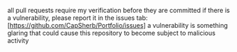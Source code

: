 all pull requests require my verification before they are committed
if there is a vulnerability, please report it in the issues tab: [https://github.com/CapSherb/Portfolio/issues]
a vulnerability is something glaring that could cause this repository to become subject to malicious activity
